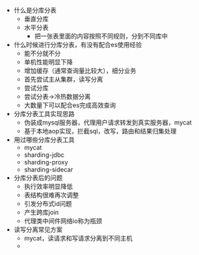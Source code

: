 - 什么是分库分表
	- 垂直分库
	- 水平分表
		- 把一张表里面的内容按照不同规则，分到不同库中
- 什么时候进行分库分表，有没有配合es使用经验
	- 能不分就不分
	- 单机性能明显下降
	- 增加缓存（通常查询量比较大），细分业务
	- 首先尝试主从集群，读写分离
	- 尝试分库
	- 尝试分表->冷热数据分离
	- 大数量下可以配合es完成高效查询
- 分库分表工具实现思路
	- 伪装成mysql服务器，代理用户请求转发到真实服务器，mycat
	- 基于本地aop实现，拦截sql，改写，路由和结果归集处理
- 用过哪些分库分表工具
	- mycat
	- sharding-jdbc
	- sharding-proxy
	- sharding-sidecar
- 分库分表后的问题
	- 执行效率明显降低
	- 表结构很难再次调整
	- 引发分布式id问题
	- 产生跨库join
	- 代理类中间件网络io称为瓶颈
- 读写分离常见方案
	- mycat，读请求和写请求分离到不同主机
	-